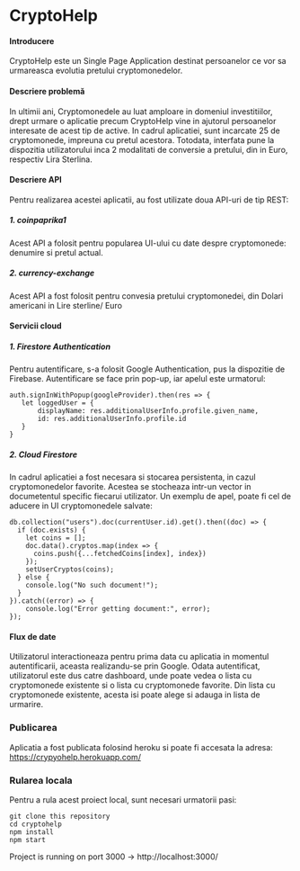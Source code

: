 # CryptoHelp

#### Introducere 
CryptoHelp este un Single Page Application destinat persoanelor ce vor sa urmareasca evolutia pretului cryptomonedelor.

#### Descriere problemă
In ultimii ani, Cryptomonedele au luat amploare in domeniul investitiilor, drept urmare o aplicatie precum CryptoHelp vine in ajutorul persoanelor interesate de acest tip de active. 
In cadrul aplicatiei, sunt incarcate 25 de cryptomonede, impreuna cu pretul acestora. Totodata, interfata pune la dispozitia utilizatorului inca 2 modalitati de conversie a pretului, din in Euro, respectiv Lira Sterlina. 

#### Descriere API 
Pentru realizarea acestei aplicatii, au fost utilizate doua API-uri de tip REST:
##### 1. coinpaprika1
Acest API a folosit pentru popularea UI-ului cu date despre cryptomonede: denumire si pretul actual. 

##### 2. currency-exchange
Acest API a fost folosit pentru convesia pretului cryptomonedei, din Dolari americani in Lire sterline/ Euro

#### Servicii cloud
##### 1. Firestore Authentication
Pentru autentificare, s-a folosit Google Authentication, pus la dispozitie de Firebase. Autentificare se face prin pop-up, iar apelul este urmatorul: 
```
auth.signInWithPopup(googleProvider).then(res => {
   let loggedUser = {
       displayName: res.additionalUserInfo.profile.given_name,
       id: res.additionalUserInfo.profile.id
   }
}
```

##### 2. Cloud Firestore
In cadrul aplicatiei a fost necesara si stocarea persistenta, in cazul cryptomonedelor favorite. Acestea se stocheaza intr-un vector in documetentul specific fiecarui utilizator. Un exemplu de apel, poate fi cel de aducere in UI cryptomonedele salvate: 
```
db.collection("users").doc(currentUser.id).get().then((doc) => {
  if (doc.exists) {
    let coins = [];
    doc.data().cryptos.map(index => {
      coins.push({...fetchedCoins[index], index})
    });
    setUserCryptos(coins);
  } else {
    console.log("No such document!");
  }
}).catch((error) => {
    console.log("Error getting document:", error);
});
```

#### Flux de date
Utilizatorul interactioneaza pentru prima data cu aplicatia in momentul autentificarii, aceasta realizandu-se prin Google. Odata autentificat, utilizatorul este dus catre dashboard, unde poate vedea o lista cu cryptomonede existente si o lista cu cryptomonede favorite. Din lista cu cryptomonede existente, acesta isi poate alege si adauga in lista de urmarire.

### Publicarea
Aplicatia a fost publicata folosind heroku si poate fi accesata la adresa: https://crypyohelp.herokuapp.com/

### Rularea locala
Pentru a rula acest proiect local, sunt necesari urmatorii pasi:
```
git clone this repository
cd cryptohelp
npm install
npm start
```
Project is running on port 3000 -> http://localhost:3000/
